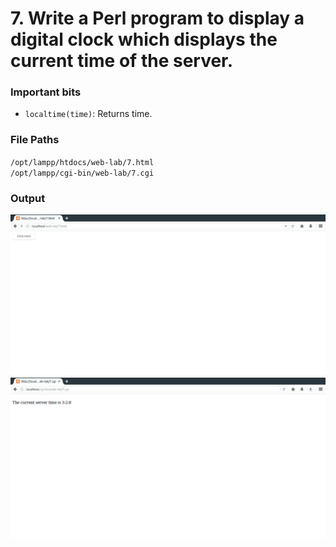 # 7. Write a Perl program to display a digital clock which displays the current time of the server.
### Important bits
* `localtime(time)`: Returns time.

### File Paths
`/opt/lampp/htdocs/web-lab/7.html` <br>
`/opt/lampp/cgi-bin/web-lab/7.cgi`
### Output
![](1.png)
![](2.png)
